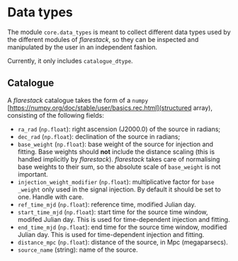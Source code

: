 # Data types
The module `core.data_types` is meant to collect different data types used by the different modules of *flarestack*, so they can be inspected and manipulated by the user in an independent fashion.

Currently, it only includes `catalogue_dtype`.

## Catalogue
A *flarestack* catalogue takes the form of a `numpy` [https://numpy.org/doc/stable/user/basics.rec.html](structured array), consisting of the following fields:
- `ra_rad` (`np.float`): right ascension (J2000.0) of the source in radians;
- `dec_rad` (`np.float`): declination of the source in radians;
- `base_weight` (`np.float`): base weight of the source for injection and fitting. Base weights should **not** include the distance scaling (this is handled implicitly by *flarestack*). *flarestack* takes care of normalising base weights to their sum, so the absolute scale of `base_weight` is not important.
- `injection_weight_modifier` (`np.float`): multiplicative factor for `base _weight` only used in the signal injection. By default it should be set to one. Handle with care. 
- `ref_time_mjd` (`np.float`): reference time, modified Julian day.
- `start_time_mjd` (`np.float`): start time for the source time window, modifed Julian day. This is used for time-dependent injection and fitting.
- `end_time_mjd` (`np.float`): end time for the source time window, modified Julian day. This is used for time-dependent injection and fitting.
- `distance_mpc` (`np.float`): distance of the source, in Mpc (megaparsecs).
- `source_name` (string): name of the source.
